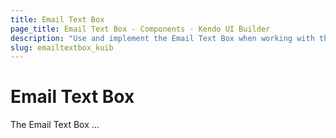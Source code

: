 ```yaml
---
title: Email Text Box
page_title: Email Text Box - Components - Kendo UI Builder
description: "Use and implement the Email Text Box when working with the Kendo UI Builder tool for creating and managing Angular and AngularJS-based web applications."
slug: emailtextbox_kuib
---
```


# Email Text Box

The Email Text Box ...

<!-- screen -->
